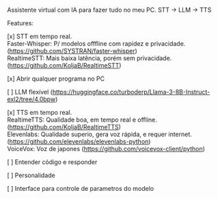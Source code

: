 Assistente virtual com IA para fazer tudo no meu PC.
STT -> LLM -> TTS

Features:
<br>

[x] STT em tempo real.<br>
Faster-Whisper: P/ modelos offfline com rapidez e privacidade. (https://github.com/SYSTRAN/faster-whisper)<br>
RealtimeSTT: Mais baixa latência, porém sem privacidade. (https://github.com/KoljaB/RealtimeSTT)<br>

[x] Abrir qualquer programa no PC<br>

[ ] LLM flexível (https://huggingface.co/turboderp/Llama-3-8B-Instruct-exl2/tree/4.0bpw)<br>

[x] TTS em tempo real. <br>
RealtimeTTS: Qualidade boa, em tempo real e offline. (https://github.com/KoljaB/RealtimeTTS)<br>
Elevenlabs: Qualidade superio, gera voz rápida, e requer internet. (https://github.com/elevenlabs/elevenlabs-python)<br>
VoiceVox: Voz de japones (https://github.com/voicevox-client/python)<br>

[ ] Entender código e responder<br>

[ ] Personalidade<br>

[ ] Interface para controle de parametros do modelo<br>
